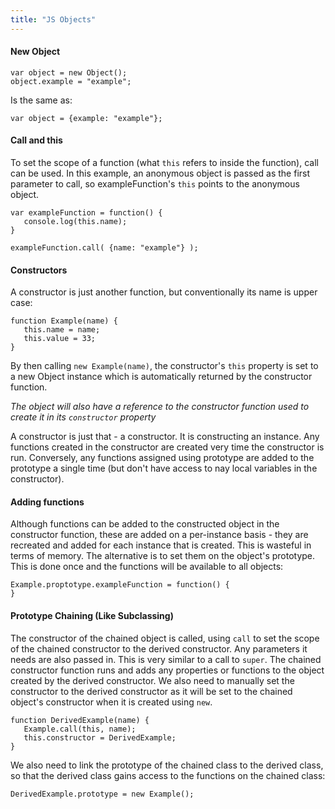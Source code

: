 ```yaml
---
title: "JS Objects"
---
```


#### New Object

```
var object = new Object();
object.example = "example";
```

Is the same as:

```
var object = {example: "example"};
```

#### Call and this

To set the scope of a function (what `this` refers to inside the function), call can be used. In this example, an anonymous object is passed as the first parameter to call, so exampleFunction's `this` points to the anonymous object.

```
var exampleFunction = function() {
   console.log(this.name);
}

exampleFunction.call( {name: "example"} );
```

#### Constructors 

A constructor is just another function, but conventionally its name is upper case:

```
function Example(name) {
   this.name = name;
   this.value = 33;
}
```

By then calling `new Example(name)`, the constructor's `this` property is set to a new Object instance which is automatically returned by the constructor function.

*The object will also have a reference to the constructor function used to create it in its `constructor` property*

A constructor is just that - a constructor. It is constructing an instance. Any functions created in the constructor are created very time the constructor is run. Conversely, any functions assigned using prototype are added to the prototype a single time (but don't have access to nay local variables in the constructor).

#### Adding functions

Although functions can be added to the constructed object in the constructor function, these are added on a per-instance basis - they are recreated and added for each instance that is created. This is wasteful in terms of memory. The alternative is to set them on the object's prototype. This is done once and the functions will be available to all objects:

```
Example.proptotype.exampleFunction = function() {
}
```

#### Prototype Chaining (Like Subclassing)

The constructor of the chained object is called, using `call` to set the scope of the chained constructor to the derived constructor. Any parameters it needs are also passed in. This is very similar to a call to `super`. The chained constructor function runs and adds any properties or functions to the object created by the derived constructor. We also need to manually set the constructor to the derived constructor as it will be set to the chained object's constructor when it is created using `new`.

```
function DerivedExample(name) {
   Example.call(this, name);
   this.constructor = DerivedExample;
}
```

We also need to link the prototype of the chained class to the derived class, so that the derived class gains access to the functions on the chained class:

```
DerivedExample.prototype = new Example();
```
